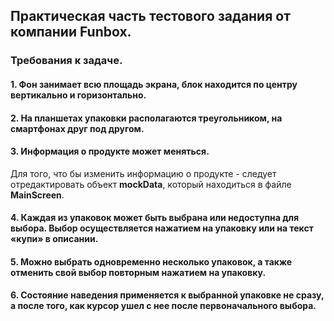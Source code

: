 ## Практическая часть тестового задания от компании Funbox.

### Требования к задаче.

#### 1. Фон занимает всю площадь экрана, блок находится по центру вертикально и горизонтально.

#### 2. На планшетах упаковки располагаются треугольником, на смартфонах друг под другом.

#### 3. Информация о продукте может меняться.
Для того, что бы изменить информацию о продукте - следует отредактировать объект **mockData**, который находиться в файле **MainScreen**.

#### 4. Каждая из упаковок может быть выбрана или недоступна для выбора. Выбор осуществляется нажатием на упаковку или на текст «купи» в описании.

#### 5. Можно выбрать одновременно несколько упаковок, а также отменить свой выбор повторным нажатием на упаковку.

#### 6. Состояние наведения применяется к выбранной упаковке не сразу, а после того, как курсор ушел с нее после первоначального выбора. 
